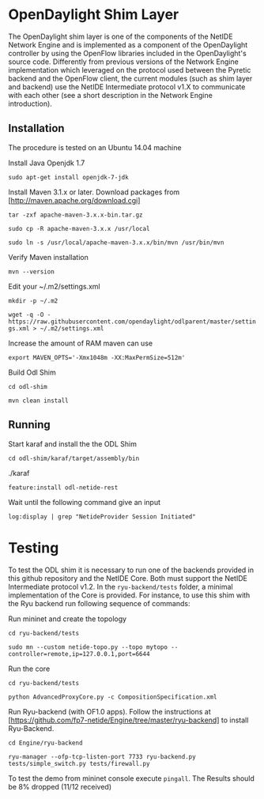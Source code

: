 # OpenDaylight Shim Layer

The OpenDaylight shim layer is one of the components of the NetIDE Network Engine and is implemented as a component of the OpenDaylight controller by using the OpenFlow libraries included in the OpenDaylight's source code.
Differently from previous versions of the Network Engine implementation which leveraged on the protocol used between the Pyretic backend and the OpenFlow client, the current modules (such as shim layer and backend) use the NetIDE Intermediate protocol v1.X to communicate with each other (see a short description in the Network Engine introduction).

## Installation

The procedure is tested on an Ubuntu 14.04 machine

Install Java Openjdk 1.7

```sudo apt-get install openjdk-7-jdk```

Install Maven 3.1.x or later. Download packages from [http://maven.apache.org/download.cgi]

```tar -zxf apache-maven-3.x.x-bin.tar.gz```

```sudo cp -R apache-maven-3.x.x /usr/local```

```sudo ln -s /usr/local/apache-maven-3.x.x/bin/mvn /usr/bin/mvn```

Verify Maven installation

```mvn --version```

Edit your ~/.m2/settings.xml

```mkdir -p ~/.m2```

```wget -q -O - https://raw.githubusercontent.com/opendaylight/odlparent/master/settings.xml > ~/.m2/settings.xml```

Increase the amount of RAM maven can use

```export MAVEN_OPTS='-Xmx1048m -XX:MaxPermSize=512m'```

Build Odl Shim

```cd odl-shim```

```mvn clean install```


## Running
Start karaf and install the the ODL Shim

```cd odl-shim/karaf/target/assembly/bin```

./karaf

```feature:install odl-netide-rest```

Wait until the following command give an input

```log:display | grep "NetideProvider Session Initiated"```

# Testing
To test the ODL shim it is necessary to run one of the backends provided in this github repository and the NetIDE Core. Both must support the NetIDE Intermediate protocol v1.2.
In the ```ryu-backend/tests``` folder, a minimal implementation of the Core is provided.
For instance, to use this shim with the Ryu backend run following sequence of commands:

Run mininet and create the topology

```cd ryu-backend/tests```

```sudo mn --custom netide-topo.py --topo mytopo --controller=remote,ip=127.0.0.1,port=6644```

Run the core

```cd ryu-backend/tests```

```python AdvancedProxyCore.py -c CompositionSpecification.xml```

Run Ryu-backend (with OF1.0 apps). Follow the instructions at [https://github.com/fp7-netide/Engine/tree/master/ryu-backend] to install Ryu-Backend.

```cd Engine/ryu-backend```

```ryu-manager --ofp-tcp-listen-port 7733 ryu-backend.py tests/simple_switch.py tests/firewall.py```

To test the demo from mininet console execute ```pingall```. The Results should be 8% dropped (11/12 received)



